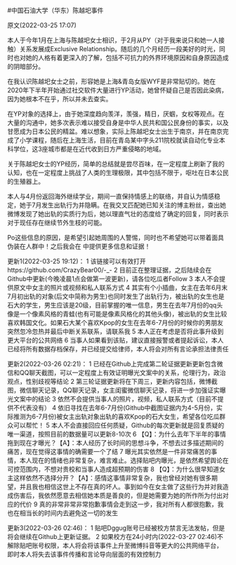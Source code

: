 #中国石油大学（华东）陈越圯事件

原文(2022-03-25 17:07)

本人于今年1月在上海与陈越圯女士相识，于2月从PY（对于我来说只和她一人接触）关系发展成Exclusive Relationship。随后的几个月经历一段美好的时光，同时也对她的人格有着更深入的了解，包括不可抗力的外界环境原因和自身原因造成的阴暗部分。

在我认识陈越圯女士之前，形容她是上海&青岛女版WYF是非常贴切的。她在2020年下半年开始通过社交软件大量进行YP活动，她曾怀疑自己是否因此染病，因为她根本不在乎，所以并未去查实。

在YP对象的选择上，由于她深度趋向羡洋，羡强，精日，厌蝈，女权等观点。在大量的沟通中，她多次表示难以接受自身是中华人民共和国公民身份的事实，以及甘愿成为日本公民的精盆。难以想象，实际上陈越圯女士出生于南京，并在南京完成了小学课程，随后在上海生活，目前在青岛某中字头211院校就读自动化专业本科学位，这3座城市都是在近代收到日方严重侵略的地域。

关于陈越圯女士的YP经历，简单的总结就是尝尽百味，在一定程度上刷新了我的认知，也在一定程度上挑战了人类的生理极限，其中包括不限于，呕吐在日本公民的生殖器上。

本人与4月份返回海外继续学业，期间一直保持情感上的联络，并自认为情感稳定，她于7月发生出轨行为并隐瞒。在我交叉匹配她已知关注的博主粉丝，查出她微博发现了她出轨的实质行为后，她以理直气壮的态度给了确定的回复，同时表示对于现任存在继续节外生枝的可能。

Po这些信息的原因，是希望引起她周围的人警惕，同时也不希望她可以带着面具伪装在人群中！之后我会在 中提供更多信息和证据！

更新1(2022-03-25 19:12)：
1 该链接可以有效打开https://github.com/CrazyBear00/-_-
2 目前正在整理证据，之后陆续会在Github中更新(今晚凌晨1点会做第一波更新)，请各位吃瓜者Follow
3 本人不会提供原文中女主的照片或视频和私人联系方式
4 其实有个小插曲，女主在去年6月末7月初出轨的对象(后文中简称为男生)也同时发生了出轨行为，被出轨的女生也是石大的学生，男生应该是20级，目前掌握的唯一信息，男生在去年7月份的qq头像是一个像素风格的青蛙(也有可能是像素风格化的其他头像)，被出轨的女生比较喜欢韩国文化。如果石大某个喜欢Kpop的女生在去年6-7月份的时候你的男朋友突然忽冷忽热并最后中断关系联系，请联系我
5 本人正在考虑是否将此事升级到更大平台的公共网络
6 当事人如果看到该贴，建议直接报警或者提起诉讼，本人已经将所有数据存档保存，并已经提交给律师，本人将会对所有言论承担法律责任

更新2(2022-03-26 02:21)：
1 已经在Github上完成第二轮证据更新更新包含微信和QQ聊天截图，可以一定程度上有效证明曝光文案中的关系，伦理行为，政治观点，性别歧视等结论
2 第三轮证据更新将在下周三，更新内容包括，微博截图，微信聊天记录，QQ聊天记录，女主闺蜜微信聊天记录，将进一步加强证实曝光文案中的结论
3 依然不会提供当事人的照片，视频，私人联系方式（目前不提供不代表没有）
4 依旧寻找在去年6-7月份(Github中截图证据内为4-5月份，实际推测为6-7月份)被女主出轨对象出轨的喜欢Kpop的石大女生，希望各位吃瓜群众可以帮忙！
5 本人不会直接回应任何质疑，Github的每次更新就是回复质疑的唯一渠道，按照目前的数据量可以更新8-10次
6 【Q】：为什么去年下半年的事情拖到现在才曝光？【A】：本人经历了长时间的思想斗争，不想去过多描述期间的痛苦，现在觉得这事情的确需要一个了结
7 曝光其实依然是一件非常痛苦的事情，本人现在的情绪也非常复杂，难言难止。选择贴吧内曝光，是依然希望舆论在可控范围内，不想对贵校和当事人造成超预期的伤害
8 【Q】：为什么很早知道女主这样依然不选择分开？【A】：感情这事情非常复杂，我也曾经对她有很多期望，并且我也相信这世上不存在真的坏人。事到如今在女主做了这些行为并对我造成伤害后，我依然愿意去相信她本质是善良的，但是她需要为她的所作所为付出对应的代价
9 真的非常非常非常抱歉事情会走到这一步，我对所有人都很抱歉，我也在相当长的时间内去避免这一切的发生


更新3(2022-03-26 02:46)：
1 贴吧Dggug账号已经被校方禁言无法发帖，但是将会继续在Github上更新证据。
2 如果校方在24小时内(2022-03-27 02:46)不解除贴吧账号权限，本人将会将该事件上升至微博抖音等更大的公共网络平台， 即时本人将失去该事件传播和言论导向层面的有效控制力
